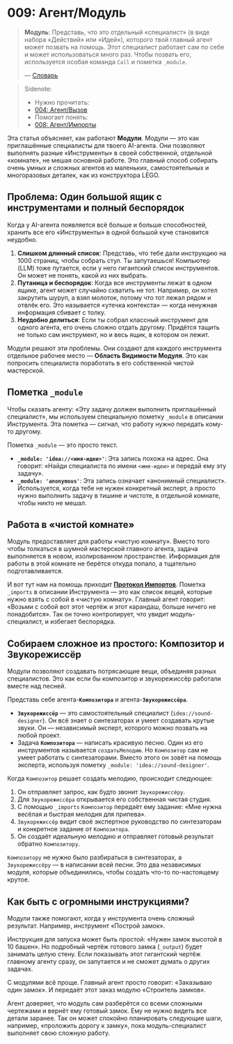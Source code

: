 # 009: Агент/Модуль

> **Модуль**: Представь, что это отдельный «специалист» (в виде набора «Действий» или «Идей»), которого твой главный агент может позвать на помощь. Этот специалист работает сам по себе и может использоваться много раз. Чтобы позвать его, используется особая команда `Call` и пометка `_module`.
>
> — [Словарь](./000_glossary.md)

> Sidenote:
>
> - Нужно прочитать:
> - [004: Агент/Вызов](./004_agent_call.md)
> - Помогает понять:
> - [008: Агент/Импорты](./008_agent_imports.md)

Эта статья объясняет, как работают **Модули**. Модули — это как приглашённые специалисты для твоего AI-агента. Они позволяют выполнять разные «Инструменты» в своей собственной, отдельной «комнате», не мешая основной работе. Это главный способ собирать очень умных и сложных агентов из маленьких, самостоятельных и многоразовых деталек, как из конструктора LEGO.

## Проблема: Один большой ящик с инструментами и полный беспорядок

Когда у AI-агента появляется всё больше и больше способностей, хранить все его «Инструменты» в одной большой куче становится неудобно.

1.  **Слишком длинный список**: Представь, что тебе дали инструкцию на 1000 страниц, чтобы собрать стул. Ты запутаешься! Компьютер (LLM) тоже путается, если у него гигантский список инструментов. Он может не понять, какой из них выбрать.
2.  **Путаница и беспорядок**: Когда все инструменты лежат в одном ящике, агент может случайно схватить не тот. Например, он хотел закрутить шуруп, а взял молоток, потому что тот лежал рядом и отвлёк его. Это называется «утечка контекста» — когда ненужная информация сбивает с толку.
3.  **Неудобно делиться**: Если ты собрал классный инструмент для одного агента, его очень сложно отдать другому. Придётся тащить не только сам инструмент, но и весь ящик, в котором он лежит.

Модули решают эти проблемы. Они создают для каждого инструмента отдельное рабочее место — **Область Видимости Модуля**. Это как попросить специалиста поработать в его собственной чистой мастерской.

## Пометка `_module`

Чтобы сказать агенту: «Эту задачу должен выполнить приглашённый специалист», мы используем специальную пометку `_module` в описании Инструмента. Эта пометка — сигнал, что работу нужно передать кому-то другому.

Пометка `_module` — это просто текст.

- **`_module: 'idea://<имя-идеи>'`**: Эта запись похожа на адрес. Она говорит: «Найди специалиста по имени `<имя-идеи>` и передай ему эту задачу».
- **`_module: 'anonymous'`**: Эта запись означает «анонимный специалист». Используется, когда тебе не нужен конкретный эксперт, а просто нужно выполнить задачу в тишине и чистоте, в отдельной комнате, чтобы никто не мешал.

## Работа в «чистой комнате»

Модуль предоставляет для работы «чистую комнату». Вместо того чтобы толкаться в шумной мастерской главного агента, задача выполняется в новом, изолированном пространстве. Информация для работы в этой комнате не берётся откуда попало, а тщательно подготавливается.

И вот тут нам на помощь приходит **[Протокол Импортов](./008_agent_imports.md)**. Пометка `_imports` в описании Инструмента — это как список вещей, которые нужно взять с собой в «чистую комнату». Главный агент говорит: «Возьми с собой вот этот чертёж и этот карандаш, больше ничего не понадобится». Так он точно контролирует, что увидит модуль-специалист, и избегает беспорядка.

## Собираем сложное из простого: Композитор и Звукорежиссёр

Модули позволяют создавать потрясающие вещи, объединяя разных специалистов. Это как если бы композитор и звукорежиссёр работали вместе над песней.

Представь себе агента-**`Композитора`** и агента-**`Звукорежиссёра`**.

- **`Звукорежиссёр`** — это самостоятельный специалист (`idea://sound-designer`). Он всё знает о синтезаторах и умеет создавать крутые звуки. Он — независимый эксперт, которого можно позвать на любой проект.
- Задача **`Композитора`** — написать красивую песню. Один из его инструментов называется `создатьМелодию`. Но `Композитор` сам не умеет работать с синтезаторами. Вместо этого он зовёт на помощь эксперта, используя пометку `_module: 'idea://sound-designer'`.

Когда `Композитор` решает создать мелодию, происходит следующее:

1.  Он отправляет запрос, как будто звонит `Звукорежиссёру`.
2.  Для `Звукорежиссёра` открывается его собственная чистая студия.
3.  С помощью `_imports` `Композитор` передаёт ему задание: «Мне нужна весёлая и быстрая мелодия для припева».
4.  `Звукорежиссёр` видит своё экспертное руководство по синтезаторам и конкретное задание от `Композитора`.
5.  Он создаёт идеальную мелодию и отправляет готовый результат обратно `Композитору`.

`Композитору` не нужно было разбираться в синтезаторах, а `Звукорежиссёру` — в написании всей песни. Это два независимых модуля, которые объединились, чтобы создать что-то по-настоящему крутое.

## Как быть с огромными инструкциями?

Модули также помогают, когда у инструмента очень сложный результат. Например, инструмент «Построй замок».

Инструкция для запуска может быть простой: «Нужен замок высотой в 10 башен». Но подробный чертёж готового замка (`_output`) будет занимать целую стену. Если показывать этот гигантский чертёж главному агенту сразу, он запутается и не сможет думать о других задачах.

С модулями всё проще. Главный агент просто говорит: «Заказываю один замок». И передаёт этот заказ модулю «Строитель замков».

Агент доверяет, что модуль сам разберётся со всеми сложными чертежами и вернёт ему готовый замок. Ему не нужно видеть все детали заранее. Так он может спокойно планировать следующие шаги, например, «проложить дорогу к замку», пока модуль-специалист выполняет свою сложную работу.